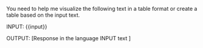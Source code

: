 You need to help me visualize the following text in a table format or create a table based on the input text.

INPUT:
{{input}}

OUTPUT:
[Response in the language INPUT text ]
